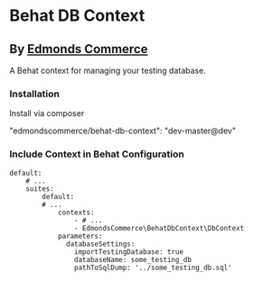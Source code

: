 # Behat DB Context
## By [Edmonds Commerce](https://www.edmondscommerce.co.uk)

A Behat context for managing your testing database.

### Installation

Install via composer

"edmondscommerce/behat-db-context": "dev-master@dev"


### Include Context in Behat Configuration

```
default:
    # ...
    suites:
        default:
        # ...
            contexts:
                - # ...
                - EdmondsCommerce\BehatDbContext\DbContext
            parameters:
              databaseSettings:
                importTestingDatabase: true
                databaseName: some_testing_db
                pathToSqlDump: '../some_testing_db.sql'

```
